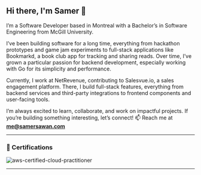 ## Hi there, I'm Samer 👋

I’m a Software Developer based in Montreal with a Bachelor’s in Software Engineering from McGill University.

I’ve been building software for a long time, everything from hackathon prototypes and game jam experiments to full-stack applications like Bookmarkd, a book club app for tracking and sharing reads. Over time, I’ve grown a particular passion for backend development, especially working with Go for its simplicity and performance.

Currently, I work at NetRevenue, contributing to Salesvue.io, a sales engagement platform. There, I build full-stack features, everything from backend services and third-party integrations to frontend components and user-facing tools.

I’m always excited to learn, collaborate, and work on impactful projects. If you’re building something interesting, let’s connect!
📫 Reach me at **me@samersawan.com**

---

### 📜 Certifications
![aws-certified-cloud-practitioner](https://github.com/SamerSawan/SamerSawan/assets/67536733/7f2782a9-a377-42fd-ad05-4056ac12b43b)

---

